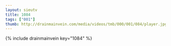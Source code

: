 ```yaml
--- 
layout: sieutv
title: 1084
tags: ["001"]
thumb: http://drainmainvein.com/media/videos/tmb/000/001/084/player.jpg
---
```

{% include drainmainvein key="1084" %} 
